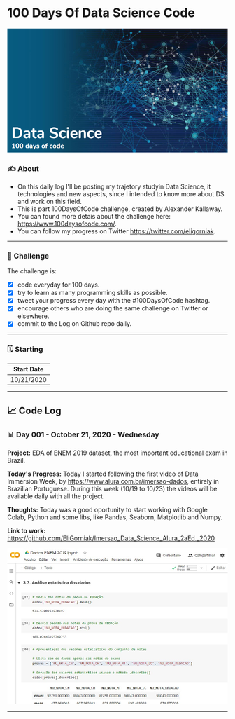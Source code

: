 # 100 Days Of Data Science Code

![picture alt](assets/banner.png "Banner")

### :writing_hand: About
- On this daily log I'll be posting my trajetory studyin Data Science, it technologies and new aspects, since I intended to know more about DS and work on this field.
- This is part 100DaysOfCode challenge, created by Alexander Kallaway.
- You can found more detais about the challenge here: https://www.100daysofcode.com/.
- You can follow my progress on Twitter https://twitter.com/eligorniak.

---
### :dart: Challenge 
The challenge is:
- [x] code everyday for 100 days.
- [x] try to learn as many programming skills as possible.
- [x] tweet your progress every day with the #100DaysOfCode hashtag.
- [x] encourage others who are doing the same challenge on Twitter or elsewhere.
- [x] commit to the Log on Github repo daily.

---
### :spiral_calendar: Starting
| Start Date |
|----------|
| 10/21/2020 |

---
## :chart_with_upwards_trend: Code Log

### :bar_chart: Day 001 - October 21, 2020 - Wednesday 

**Project:** EDA of ENEM 2019 dataset, the most important educational exam in Brazil.

**Today's Progress:** Today I started following the first video of Data Immersion Week, by https://www.alura.com.br/imersao-dados, entirely in Brazilian Portuguese. During this week (10/19 to 10/23) the videos will be available daily with all the project.

**Thoughts:** Today was a good oportunity to start working with Google Colab, Python and some libs, like Pandas, Seaborn, Matplotlib and Numpy.

**Link to work:** https://github.com/EliGorniak/Imersao_Data_Science_Alura_2aEd._2020

![picture alt](assets/day001.jpg "Day 001")

---
